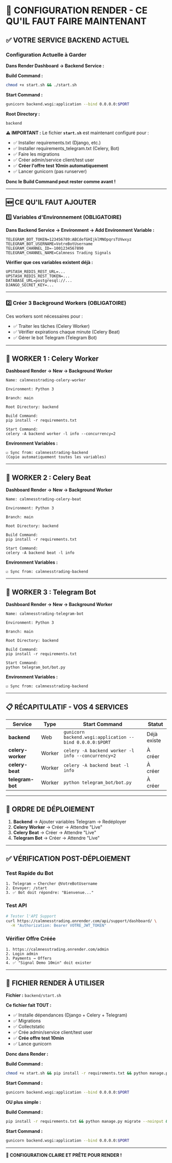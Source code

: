 # 🎯 CONFIGURATION RENDER - CE QU'IL FAUT FAIRE MAINTENANT

## ✅ VOTRE SERVICE BACKEND ACTUEL

### Configuration Actuelle à Garder

**Dans Render Dashboard → Backend Service :**

**Build Command :**
```bash
chmod +x start.sh && ./start.sh
```

**Start Command :**
```bash
gunicorn backend.wsgi:application --bind 0.0.0.0:$PORT
```

**Root Directory :**
```
backend
```

**⚠️ IMPORTANT :**
Le fichier **`start.sh`** est maintenant configuré pour :
- ✅ Installer requirements.txt (Django, etc.)
- ✅ Installer requirements_telegram.txt (Celery, Bot)
- ✅ Faire les migrations
- ✅ Créer admin/service client/test user
- ✅ **Créer l'offre test 10min automatiquement**
- ✅ Lancer gunicorn (pas runserver)

**Donc le Build Command peut rester comme avant !**

---

## 🆕 CE QU'IL FAUT AJOUTER

### 1️⃣ Variables d'Environnement (OBLIGATOIRE)

**Dans Backend Service → Environment → Add Environment Variable :**

```env
TELEGRAM_BOT_TOKEN=123456789:ABCdefGHIjklMNOpqrsTUVwxyz
TELEGRAM_BOT_USERNAME=VotreBotUsername
TELEGRAM_CHANNEL_ID=-1001234567890
TELEGRAM_CHANNEL_NAME=Calmness Trading Signals
```

**Vérifier que ces variables existent déjà :**
```env
UPSTASH_REDIS_REST_URL=...
UPSTASH_REDIS_REST_TOKEN=...
DATABASE_URL=postgresql://...
DJANGO_SECRET_KEY=...
```

---

### 2️⃣ Créer 3 Background Workers (OBLIGATOIRE)

Ces workers sont nécessaires pour :
- ✅ Traiter les tâches (Celery Worker)
- ✅ Vérifier expirations chaque minute (Celery Beat)
- ✅ Gérer le bot Telegram (Telegram Bot)

---

## 🔧 WORKER 1 : Celery Worker

**Dashboard Render → New → Background Worker**

```
Name: calmnesstrading-celery-worker

Environment: Python 3

Branch: main

Root Directory: backend

Build Command:
pip install -r requirements.txt

Start Command:
celery -A backend worker -l info --concurrency=2
```

**Environment Variables :**
```
☑️ Sync from: calmnesstrading-backend
(Copie automatiquement toutes les variables)
```

---

## 🔧 WORKER 2 : Celery Beat

**Dashboard Render → New → Background Worker**

```
Name: calmnesstrading-celery-beat

Environment: Python 3

Branch: main

Root Directory: backend

Build Command:
pip install -r requirements.txt

Start Command:
celery -A backend beat -l info
```

**Environment Variables :**
```
☑️ Sync from: calmnesstrading-backend
```

---

## 🔧 WORKER 3 : Telegram Bot

**Dashboard Render → New → Background Worker**

```
Name: calmnesstrading-telegram-bot

Environment: Python 3

Branch: main

Root Directory: backend

Build Command:
pip install -r requirements.txt

Start Command:
python telegram_bot/bot.py
```

**Environment Variables :**
```
☑️ Sync from: calmnesstrading-backend
```

---

## 📋 RÉCAPITULATIF - VOS 4 SERVICES

| Service | Type | Start Command | Statut |
|---------|------|---------------|--------|
| **backend** | Web | `gunicorn backend.wsgi:application --bind 0.0.0.0:$PORT` | Déjà existe |
| **celery-worker** | Worker | `celery -A backend worker -l info --concurrency=2` | À créer |
| **celery-beat** | Worker | `celery -A backend beat -l info` | À créer |
| **telegram-bot** | Worker | `python telegram_bot/bot.py` | À créer |

---

## 🚀 ORDRE DE DÉPLOIEMENT

1. **Backend** → Ajouter variables Telegram → Redéployer
2. **Celery Worker** → Créer → Attendre "Live"
3. **Celery Beat** → Créer → Attendre "Live"
4. **Telegram Bot** → Créer → Attendre "Live"

---

## ✅ VÉRIFICATION POST-DÉPLOIEMENT

### Test Rapide du Bot

```
1. Telegram → Chercher @VotreBotUsername
2. Envoyer: /start
3. ✅ Bot doit répondre: "Bienvenue..."
```

### Test API

```bash
# Tester l'API Support
curl https://calmnesstrading.onrender.com/api/support/dashboard/ \
  -H "Authorization: Bearer VOTRE_JWT_TOKEN"
```

### Vérifier Offre Créée

```
1. https://calmnesstrading.onrender.com/admin
2. Login admin
3. Payments → Offers
4. ✅ "Signal Demo 10min" doit exister
```

---

## 🎯 FICHIER RENDER À UTILISER

**Fichier :** `backend/start.sh`

**Ce fichier fait TOUT :**
- ✅ Installe dépendances (Django + Celery + Telegram)
- ✅ Migrations
- ✅ Collectstatic
- ✅ Crée admin/service client/test user
- ✅ **Crée offre test 10min**
- ✅ Lance gunicorn

**Donc dans Render :**

**Build Command :**
```bash
chmod +x start.sh && pip install -r requirements.txt && python manage.py migrate --noinput && python manage.py collectstatic --noinput
```

**Start Command :**
```bash
gunicorn backend.wsgi:application --bind 0.0.0.0:$PORT
```

**OU plus simple :**

**Build Command :**
```bash
pip install -r requirements.txt && python manage.py migrate --noinput && python manage.py collectstatic --noinput && python manage.py sync_admin_user && python manage.py create_customer_service && python manage.py create_test_user && python manage.py create_test_offer_10min
```

**Start Command :**
```bash
gunicorn backend.wsgi:application --bind 0.0.0.0:$PORT
```

---

**🎉 CONFIGURATION CLAIRE ET PRÊTE POUR RENDER !**

